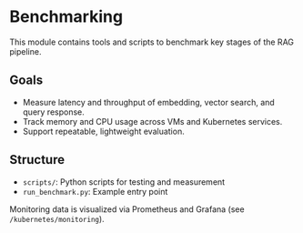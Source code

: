 # Benchmarking

This module contains tools and scripts to benchmark key stages of the RAG pipeline.

## Goals

- Measure latency and throughput of embedding, vector search, and query response.
- Track memory and CPU usage across VMs and Kubernetes services.
- Support repeatable, lightweight evaluation.

## Structure

- `scripts/`: Python scripts for testing and measurement
- `run_benchmark.py`: Example entry point

Monitoring data is visualized via Prometheus and Grafana (see `/kubernetes/monitoring`).

